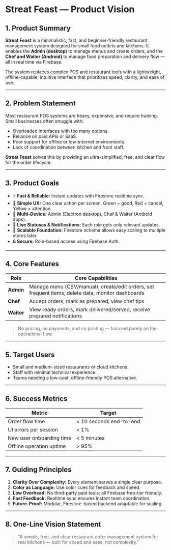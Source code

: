 # Streat Feast — Product Vision

## 1. Product Summary
**Streat Feast** is a minimalistic, fast, and beginner-friendly restaurant management system designed for small food outlets and kitchens. It enables the **Admin (desktop)** to manage menus and create orders, and the **Chef and Waiter (Android)** to manage food preparation and delivery flow — all in real time via Firebase.

The system replaces complex POS and restaurant tools with a lightweight, offline-capable, intuitive interface that prioritizes speed, clarity, and ease of use.

---

## 2. Problem Statement
Most restaurant POS systems are heavy, expensive, and require training. Small businesses often struggle with:
- Overloaded interfaces with too many options.
- Reliance on paid APIs or SaaS.
- Poor support for offline or low-internet environments.
- Lack of coordination between kitchen and front staff.

**Streat Feast** solves this by providing an ultra-simplified, free, and clear flow for the order lifecycle.

---

## 3. Product Goals
- ⚡ **Fast & Reliable:** Instant updates with Firestore realtime sync.
- 🧠 **Simple UX:** One clear action per screen. Green = good, Red = cancel, Yellow = attention.
- 📱 **Multi-Device:** Admin (Electron desktop), Chef & Waiter (Android apps).
- 🔔 **Live Statuses & Notifications:** Each role gets only relevant updates.
- 🧩 **Scalable Foundation:** Firestore schema allows easy scaling to multiple stores later.
- 🔒 **Secure:** Role-based access using Firebase Auth.

---

## 4. Core Features
| Role | Core Capabilities |
|------|--------------------|
| **Admin** | Manage menu (CSV/manual), create/edit orders, set frequent items, delete data, monitor dashboards |
| **Chef** | Accept orders, mark as prepared, view chef tips |
| **Waiter** | View ready orders, mark delivered/served, receive prepared notifications |

> No pricing, no payments, and no printing — focused purely on the operational flow.

---

## 5. Target Users
- Small and medium-sized restaurants or cloud kitchens.
- Staff with minimal technical experience.
- Teams needing a low-cost, offline-friendly POS alternative.

---

## 6. Success Metrics
| Metric | Target |
|--------|--------|
| Order flow time | < 10 seconds end-to-end |
| UI errors per session | < 1% |
| New user onboarding time | < 5 minutes |
| Offline operation uptime | > 95% |

---

## 7. Guiding Principles
1. **Clarity Over Complexity:** Every element serves a single clear purpose.
2. **Color as Language:** Use color cues for feedback and speed.
3. **Low Overhead:** No third-party paid tools; all Firebase free-tier friendly.
4. **Fast Feedback:** Realtime sync ensures instant team coordination.
5. **Future-Proof:** Modular, Firestore-based backend adaptable for scaling.

---

## 8. One-Line Vision Statement
> "A simple, free, and clear restaurant order management system for real kitchens — built for speed and ease, not complexity."

